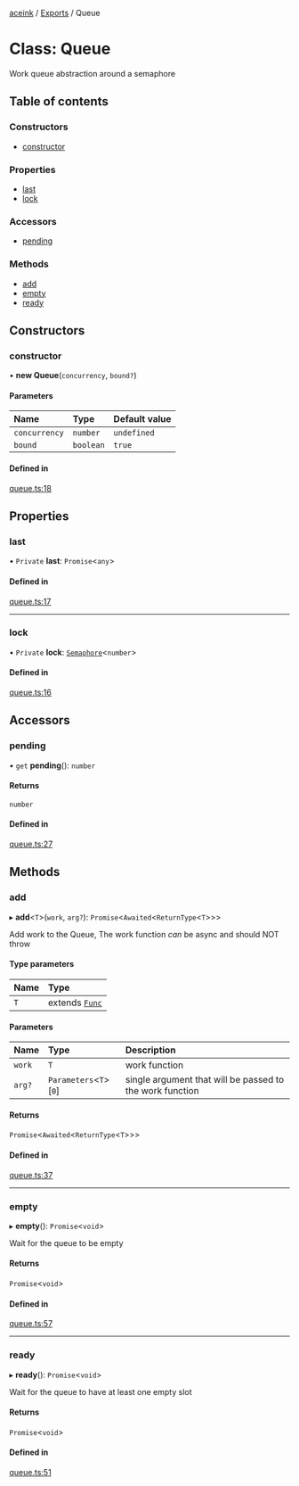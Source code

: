 [aceink](../README.md) / [Exports](../modules.md) / Queue

# Class: Queue

Work queue abstraction around a semaphore

## Table of contents

### Constructors

- [constructor](Queue.md#constructor)

### Properties

- [last](Queue.md#last)
- [lock](Queue.md#lock)

### Accessors

- [pending](Queue.md#pending)

### Methods

- [add](Queue.md#add)
- [empty](Queue.md#empty)
- [ready](Queue.md#ready)

## Constructors

### constructor

• **new Queue**(`concurrency`, `bound?`)

#### Parameters

| Name | Type | Default value |
| :------ | :------ | :------ |
| `concurrency` | `number` | `undefined` |
| `bound` | `boolean` | `true` |

#### Defined in

[queue.ts:18](https://github.com/calebboyd/async/blob/3efea5a/src/queue.ts#L18)

## Properties

### last

• `Private` **last**: `Promise`<`any`\>

#### Defined in

[queue.ts:17](https://github.com/calebboyd/async/blob/3efea5a/src/queue.ts#L17)

___

### lock

• `Private` **lock**: [`Semaphore`](Semaphore.md)<`number`\>

#### Defined in

[queue.ts:16](https://github.com/calebboyd/async/blob/3efea5a/src/queue.ts#L16)

## Accessors

### pending

• `get` **pending**(): `number`

#### Returns

`number`

#### Defined in

[queue.ts:27](https://github.com/calebboyd/async/blob/3efea5a/src/queue.ts#L27)

## Methods

### add

▸ **add**<`T`\>(`work`, `arg?`): `Promise`<`Awaited`<`ReturnType`<`T`\>\>\>

Add work to the Queue, The work function _can_ be async and should NOT throw

#### Type parameters

| Name | Type |
| :------ | :------ |
| `T` | extends [`Func`](../modules.md#func) |

#### Parameters

| Name | Type | Description |
| :------ | :------ | :------ |
| `work` | `T` | work function |
| `arg?` | `Parameters`<`T`\>[``0``] | single argument that will be passed to the work function |

#### Returns

`Promise`<`Awaited`<`ReturnType`<`T`\>\>\>

#### Defined in

[queue.ts:37](https://github.com/calebboyd/async/blob/3efea5a/src/queue.ts#L37)

___

### empty

▸ **empty**(): `Promise`<`void`\>

Wait for the queue to be empty

#### Returns

`Promise`<`void`\>

#### Defined in

[queue.ts:57](https://github.com/calebboyd/async/blob/3efea5a/src/queue.ts#L57)

___

### ready

▸ **ready**(): `Promise`<`void`\>

Wait for the queue to have at least one empty slot

#### Returns

`Promise`<`void`\>

#### Defined in

[queue.ts:51](https://github.com/calebboyd/async/blob/3efea5a/src/queue.ts#L51)
